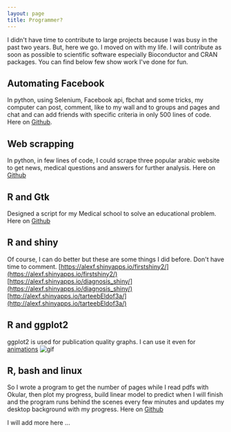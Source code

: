 ```yaml
---
layout: page
title: Programmer?
---
```


I didn't have time to contribute to large projects because I was busy in the past two years. But, here we go. I moved on with my life. I will contribute as soon as possible to scientific software especially Bioconductor and CRAN packages. You can find below few show work I've done for fun.

## Automating Facebook
In python, using Selenium, Facebook api, fbchat and some tricks, my computer can post, comment, like to my wall and to groups and pages and chat and can add friends  with specific criteria in only 500 lines of code. Here on [Github](https://github.com/ahmedelmahy/Automating-Facebook).


## Web scrapping
In python, in few lines of code, I could scrape three popular arabic website to get news, medical questions and answers for further analysis. Here on [Github](https://github.com/ahmedelmahy/webscraping_showcase
)


## R and Gtk
Designed a script for my Medical school to solve an educational problem. Here on [Github](https://github.com/ahmedelmahy/elective)

## R and shiny
Of course, I can do better but these are some things I did before. Don't have time to comment.
[https://alexf.shinyapps.io/firstshiny2/](https://alexf.shinyapps.io/firstshiny2/)
[https://alexf.shinyapps.io/diagnosis_shiny/](https://alexf.shinyapps.io/diagnosis_shiny/)
[http://alexf.shinyapps.io/tarteebEldof3a/](http://alexf.shinyapps.io/tarteebEldof3a/)

## R and ggplot2
ggplot2 is used for publication quality graphs. I can use it even for [animations](https://github.com/ahmedelmahy/ggplot2-doha)
![gif]({{site.url}}/assets/animation289finalj.gif)

## R, bash and linux
So I wrote a program to get the number of pages while I read pdfs with Okular, then plot my progress, build linear model to predict when I will finish and the program runs behind the scenes every few minutes and updates my desktop background with my progress.
Here on [Github](https://github.com/ahmedelmahy/readingTrack)




I will add more here ...









